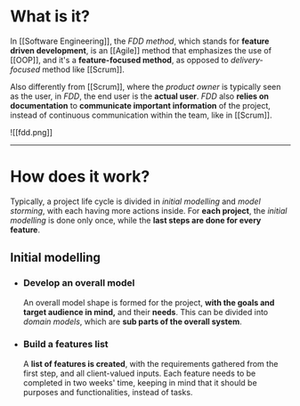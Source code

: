 # What is it?

In [[Software Engineering]], the *FDD method*, which stands for **feature driven development**, is an [[Agile]] method that emphasizes the use of [[OOP]], and it's a **feature-focused method**, as opposed to *delivery-focused* method like [[Scrum]].

Also differently from [[Scrum]], where the *product owner* is typically seen as the user, in *FDD*, the end user is the **actual user**. *FDD* also **relies on documentation** to **communicate important information** of the project, instead of continuous communication within the team, like in [[Scrum]].

![[fdd.png]]
___
# How does it work?

Typically, a project life cycle is divided in *initial modelling* and *model storming*, with each having more actions inside. For **each project**, the *initial modelling* is done only once, while the **last steps are done for every feature**.

## Initial modelling

- ### Develop an overall model
	An overall model shape is formed for the project, **with the goals and target audience in mind,** and their **needs**. This can be divided into *domain models*, which are **sub parts of the overall system**.

- ### Build a features list
	A **list of features is created**, with the requirements gathered from the first step, and all client-valued inputs. Each feature needs to be completed in two weeks' time, keeping in mind that it should be purposes and functionalities, instead of tasks.



